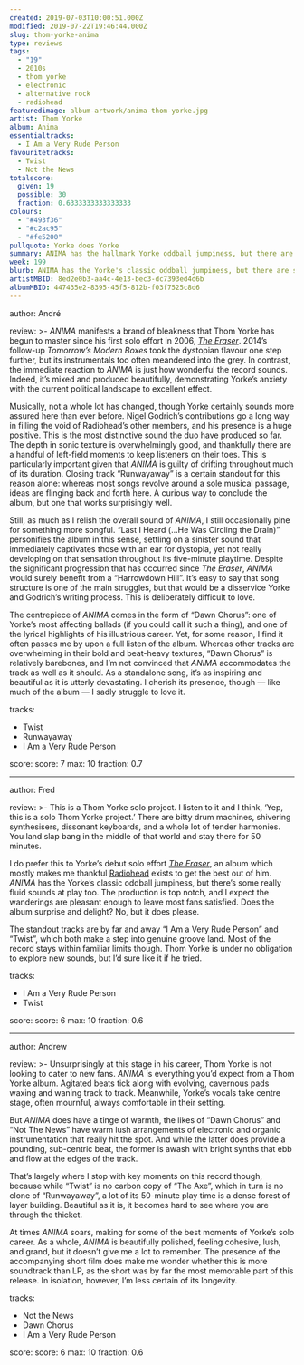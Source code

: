 ```yaml
---
created: 2019-07-03T10:00:51.000Z
modified: 2019-07-22T19:46:44.000Z
slug: thom-yorke-anima
type: reviews
tags:
  - "19"
  - 2010s
  - thom yorke
  - electronic
  - alternative rock
  - radiohead
featuredimage: album-artwork/anima-thom-yorke.jpg
artist: Thom Yorke
album: Anima
essentialtracks:
  - I Am a Very Rude Person
favouritetracks:
  - Twist
  - Not the News
totalscore:
  given: 19
  possible: 30
  fraction: 0.6333333333333333
colours:
  - "#493f36"
  - "#c2ac95"
  - "#fe5200"
pullquote: Yorke does Yorke
summary: ANIMA has the hallmark Yorke oddball jumpiness, but there are some really fluid sounds at play too. The production is top notch, and I expect the wanderings are pleasant enough to leave most fans satisfied. Does the album surprise and delight? No, but it does please.
week: 199
blurb: ANIMA has the Yorke's classic oddball jumpiness, but there are some really fluid sounds at play too. Does the album delight? No, but it does satisfy.
artistMBID: 8ed2e0b3-aa4c-4e13-bec3-dc7393ed4d6b
albumMBID: 447435e2-8395-45f5-812b-f03f7525c8d6
---
```

author: André

review: >-
  *ANIMA* manifests a brand of bleakness that Thom Yorke has begun to master since his first solo effort in 2006, [*The Eraser*](/reviews/thom-yorke-the-eraser/). 2014’s follow-up *Tomorrow’s Modern Boxes* took the dystopian flavour one step further, but its instrumentals too often meandered into the grey. In contrast, the immediate reaction to *ANIMA* is just how wonderful the record sounds. Indeed, it’s mixed and produced beautifully, demonstrating Yorke’s anxiety with the current political landscape to excellent effect.

  Musically, not a whole lot has changed, though Yorke certainly sounds more assured here than ever before. Nigel Godrich’s contributions go a long way in filling the void of Radiohead’s other members, and his presence is a huge positive. This is the most distinctive sound the duo have produced so far. The depth in sonic texture is overwhelmingly good, and thankfully there are a handful of left-field moments to keep listeners on their toes. This is particularly important given that *ANIMA* is guilty of drifting throughout much of its duration. Closing track “Runwayaway” is a certain standout for this reason alone: whereas most songs revolve around a sole musical passage, ideas are flinging back and forth here. A curious way to conclude the album, but one that works surprisingly well.

  Still, as much as I relish the overall sound of *ANIMA*, I still occasionally pine for something more songful. “Last I Heard (…He Was Circling the Drain)” personifies the album in this sense, settling on a sinister sound that immediately captivates those with an ear for dystopia, yet not really developing on that sensation throughout its five-minute playtime. Despite the significant progression that has occurred since *The Eraser*, *ANIMA* would surely benefit from a “Harrowdown Hill”. It’s easy to say that song structure is one of the main struggles, but that would be a disservice Yorke and Godrich’s writing process. This is deliberately difficult to love.

  The centrepiece of *ANIMA* comes in the form of “Dawn Chorus”: one of Yorke’s most affecting ballads (if you could call it such a thing), and one of the lyrical highlights of his illustrious career. Yet, for some reason, I find it often passes me by upon a full listen of the album. Whereas other tracks are overwhelming in their bold and beat-heavy textures, “Dawn Chorus” is relatively barebones, and I’m not convinced that *ANIMA* accommodates the track as well as it should. As a standalone song, it’s as inspiring and beautiful as it is utterly devastating. I cherish its presence, though — like much of the album — I sadly struggle to love it.

tracks:
  - Twist
  - ­­Runwayaway
  - ­­I Am a Very Rude Person

score:
  score: 7
  max: 10
  fraction: 0.7

---
author: Fred

review: >-
  This is a Thom Yorke solo project. I listen to it and I think, ‘Yep, this is a solo Thom Yorke project.’ There are bitty drum machines, shivering synthesisers, dissonant keyboards, and a whole lot of tender harmonies. You land slap bang in the middle of that world and stay there for 50 minutes.

  I do prefer this to Yorke’s debut solo effort [*The Eraser*](/reviews/thom-yorke-the-eraser/), an album which mostly makes me thankful [Radiohead](/articles/ranking-radioheads-discography/) exists to get the best out of him. *ANIMA* has the Yorke’s classic oddball jumpiness, but there’s some really fluid sounds at play too. The production is top notch, and I expect the wanderings are pleasant enough to leave most fans satisfied. Does the album surprise and delight? No, but it does please.

  The standout tracks are by far and away “I Am a Very Rude Person” and “Twist”, which both make a step into genuine groove land. Most of the record stays within familiar limits though. Thom Yorke is under no obligation to explore new sounds, but I’d sure like it if he tried.

tracks:
  - I Am a Very Rude Person
  - ­­Twist

score:
  score: 6
  max: 10
  fraction: 0.6

---
author: Andrew

review: >-
  Unsurprisingly at this stage in his career, Thom Yorke is not looking to cater to new fans. *ANIMA* is everything you’d expect from a Thom Yorke album. Agitated beats tick along with evolving, cavernous pads waxing and waning track to track. Meanwhile, Yorke’s vocals take centre stage, often mournful, always comfortable in their setting.

  But *ANIMA* does have a tinge of warmth, the likes of “Dawn Chorus” and “Not The News” have warm lush arrangements of electronic and organic instrumentation that really hit the spot. And while the latter does provide a pounding, sub-centric beat, the former is awash with bright synths that ebb and flow at the edges of the track.

  That’s largely where I stop with key moments on this record though, because while “Twist” is no carbon copy of “The Axe”, which in turn is no clone of “Runwayaway”, a lot of its 50-minute play time is a dense forest of layer building. Beautiful as it is, it becomes hard to see where you are through the thicket.

  At times *ANIMA* soars, making for some of the best moments of Yorke’s solo career. As a whole, *ANIMA* is beautifully polished, feeling cohesive, lush, and grand, but it doesn’t give me a lot to remember. The presence of the accompanying short film does make me wonder whether this is more soundtrack than LP, as the short was by far the most memorable part of this release. In isolation, however, I’m less certain of its longevity.

tracks:
  - Not the News
  - ­­Dawn Chorus
  - ­­I Am a Very Rude Person
  
score:
  score: 6
  max: 10
  fraction: 0.6
